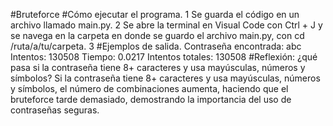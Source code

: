 #Bruteforce
#Cómo ejecutar el programa.
1 Se guarda el código en un archivo llamado main.py.
2 Se abre la terminal en Visual Code con Ctrl + J y se navega en la carpeta en donde se guardo el archivo main.py, con cd /ruta/a/tu/carpeta.
3 
#Ejemplos de salida.
Contraseña encontrada: abc
Intentos: 130508
Tiempo: 0.0217
Intentos totales: 130508
#Reflexión: ¿qué pasa si la contraseña tiene 8+ caracteres y usa mayúsculas, números y símbolos?
Si la contraseña tiene 8+ caracteres y usa mayúsculas, números y símbolos, el número de combinaciones aumenta, haciendo que el bruteforce tarde demasiado, demostrando la importancia del uso de contraseñas seguras.